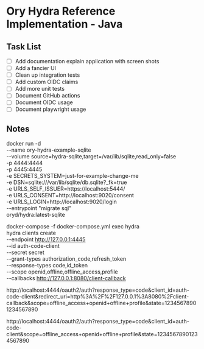 # Ory Hydra Reference Implementation - Java

## Task List

- [ ] Add documentation explain application with screen shots
- [ ] Add a fancier UI
- [ ] Clean up integration tests
- [ ] Add custom OIDC claims
- [ ] Add more unit tests
- [ ] Document GitHub actions
- [ ] Document OIDC usage
- [ ] Document playwright usage

## Notes

docker run -d \
--name ory-hydra-example-sqlite \
--volume source=hydra-sqlite,target=/var/lib/sqlite,read_only=false \
-p 4444:4444 \
-p 4445:4445 \
-e SECRETS_SYSTEM=just-for-example-change-me \
-e DSN=sqlite:///var/lib/sqlite/db.sqlite?_fk=true \
-e URLS_SELF_ISSUER=https://localhost:5444/ \
-e URLS_CONSENT=http://localhost:9020/consent \
-e URLS_LOGIN=http://localhost:9020/login \
--entrypoint "migrate sql" \
oryd/hydra:latest-sqlite

docker-compose -f docker-compose.yml exec hydra \
hydra clients create \
--endpoint http://127.0.0.1:4445 \
--id auth-code-client \
--secret secret \
--grant-types authorization_code,refresh_token \
--response-types code,id_token \
--scope openid,offline,offline_access,profile \
--callbacks http://127.0.0.1:8080/client-callback


http://localhost:4444/oauth2/auth?response_type=code&client_id=auth-code-client&redirect_uri=http%3A%2F%2F127.0.0.1%3A8080%2Fclient-callback&scope=offline_access+openid+offline+profile&state=12345678901234567890

http://localhost:4444/oauth2/auth?response_type=code&client_id=auth-code-client&scope=offline_access+openid+offline+profile&state=12345678901234567890